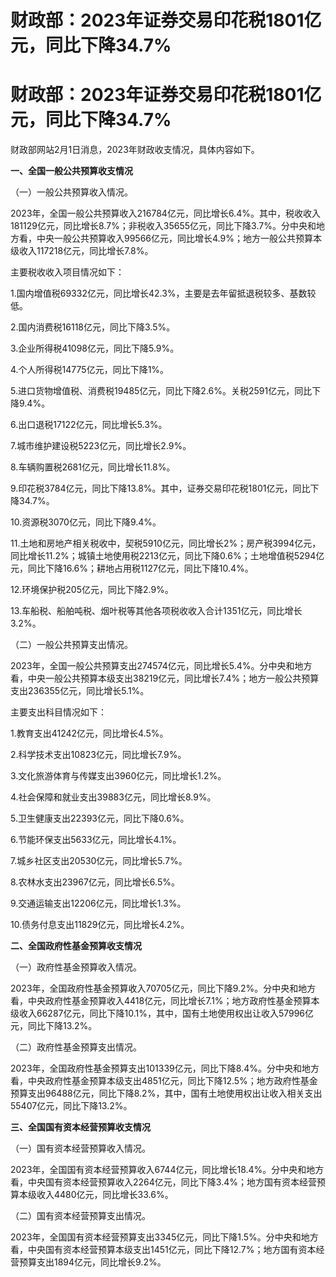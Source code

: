 # 财政部：2023年证券交易印花税1801亿元，同比下降34.7%

# 财政部：2023年证券交易印花税1801亿元，同比下降34.7%

财政部网站2月1日消息，2023年财政收支情况，具体内容如下。

**一、全国一般公共预算收支情况**

（一）一般公共预算收入情况。

2023年，全国一般公共预算收入216784亿元，同比增长6.4%。其中，税收收入181129亿元，同比增长8.7%；非税收入35655亿元，同比下降3.7%。分中央和地方看，中央一般公共预算收入99566亿元，同比增长4.9%；地方一般公共预算本级收入117218亿元，同比增长7.8%。

主要税收收入项目情况如下：

1.国内增值税69332亿元，同比增长42.3%，主要是去年留抵退税较多、基数较低。

2.国内消费税16118亿元，同比下降3.5%。

3.企业所得税41098亿元，同比下降5.9%。

4.个人所得税14775亿元，同比下降1%。

5.进口货物增值税、消费税19485亿元，同比下降2.6%。关税2591亿元，同比下降9.4%。

6.出口退税17122亿元，同比增长5.3%。

7.城市维护建设税5223亿元，同比增长2.9%。

8.车辆购置税2681亿元，同比增长11.8%。

9.印花税3784亿元，同比下降13.8%。其中，证券交易印花税1801亿元，同比下降34.7%。

10.资源税3070亿元，同比下降9.4%。

11.土地和房地产相关税收中，契税5910亿元，同比增长2%；房产税3994亿元，同比增长11.2%；城镇土地使用税2213亿元，同比下降0.6%；土地增值税5294亿元，同比下降16.6%；耕地占用税1127亿元，同比下降10.4%。

12.环境保护税205亿元，同比下降2.9%。

13.车船税、船舶吨税、烟叶税等其他各项税收收入合计1351亿元，同比增长3.2%。

（二）一般公共预算支出情况。

2023年，全国一般公共预算支出274574亿元，同比增长5.4%。分中央和地方看，中央一般公共预算本级支出38219亿元，同比增长7.4%；地方一般公共预算支出236355亿元，同比增长5.1%。

主要支出科目情况如下：

1.教育支出41242亿元，同比增长4.5%。

2.科学技术支出10823亿元，同比增长7.9%。

3.文化旅游体育与传媒支出3960亿元，同比增长1.2%。

4.社会保障和就业支出39883亿元，同比增长8.9%。

5.卫生健康支出22393亿元，同比下降0.6%。

6.节能环保支出5633亿元，同比增长4.1%。

7.城乡社区支出20530亿元，同比增长5.7%。

8.农林水支出23967亿元，同比增长6.5%。

9.交通运输支出12206亿元，同比增长1.3%。

10.债务付息支出11829亿元，同比增长4.2%。

**二、全国政府性基金预算收支情况**

（一）政府性基金预算收入情况。

2023年，全国政府性基金预算收入70705亿元，同比下降9.2%。分中央和地方看，中央政府性基金预算收入4418亿元，同比增长7.1%；地方政府性基金预算本级收入66287亿元，同比下降10.1%，其中，国有土地使用权出让收入57996亿元，同比下降13.2%。

（二）政府性基金预算支出情况。

2023年，全国政府性基金预算支出101339亿元，同比下降8.4%。分中央和地方看，中央政府性基金预算本级支出4851亿元，同比下降12.5%；地方政府性基金预算支出96488亿元，同比下降8.2%，其中，国有土地使用权出让收入相关支出55407亿元，同比下降13.2%。

**三、全国国有资本经营预算收支情况**

（一）国有资本经营预算收入情况。

2023年，全国国有资本经营预算收入6744亿元，同比增长18.4%。分中央和地方看，中央国有资本经营预算收入2264亿元，同比下降3.4%；地方国有资本经营预算本级收入4480亿元，同比增长33.6%。

（二）国有资本经营预算支出情况。

2023年，全国国有资本经营预算支出3345亿元，同比下降1.5%。分中央和地方看，中央国有资本经营预算本级支出1451亿元，同比下降12.7%；地方国有资本经营预算支出1894亿元，同比增长9.2%。

